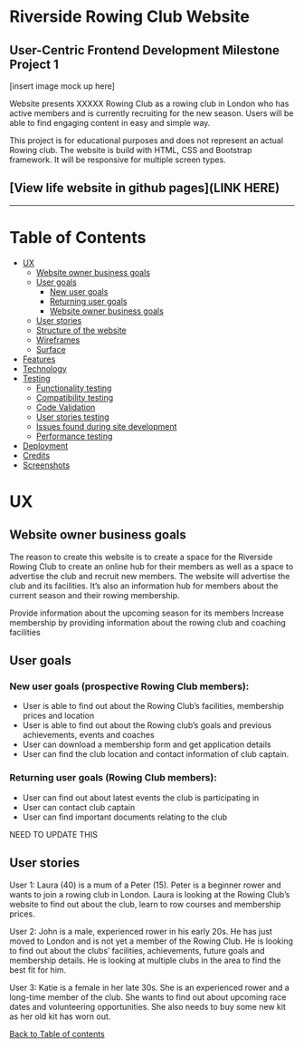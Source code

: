 # Riverside Rowing Club Website 
## User-Centric Frontend Development Milestone Project 1

[insert image mock up here]

Website presents XXXXX Rowing Club as a rowing club in London who has active members and is currently recruiting for the new season. Users will be able to find engaging content in easy and simple way.

This project is for educational purposes and does not represent an actual Rowing club. The website is build with HTML, CSS and Bootstrap framework. It will be responsive for multiple screen types.

## [View life website in github pages](LINK HERE)
---

# Table of Contents

- [UX](#ux)
    - [Website owner business goals](#website-owner-business-goals)
    - [User goals](#user-goals)
        - [New user goals](#new-user-goals)
        - [Returning user goals](#returning-user-goals)
        - [Website owner business goals](#website-owner-business-goals)
    - [User stories](#user-stories)
    - [Structure of the website](#structure-of-the-website)
    - [Wireframes](#wireframes)
    - [Surface](#surface)
- [Features](#features)
- [Technology](#technology)
- [Testing](#testing)
    - [Functionality testing](#functionality-testing)
    - [Compatibility testing](#compatibility-testing)
    - [Code Validation](#code-validation)
    - [User stories testing](#user-stories-testing)
    - [Issues found during site development](#issues-found-during-site-development)
    - [Performance testing](#performance-testing)
- [Deployment](#deployment)
- [Credits](#credits)
- [Screenshots](#screenshots)

# UX

## Website owner business goals

The reason to create this website is to create a space for the Riverside Rowing Club to create an online hub for their members as well as a space to advertise the club and recruit new members. The website will advertise the club and its facilities. It’s also an information hub for members about the current season and their rowing membership. 

Provide information about the upcoming season for its members
Increase membership by providing information about the rowing club and coaching facilities

## User goals

### New user goals (prospective Rowing Club members):

- User is able to find out about the Rowing Club’s facilities, membership prices and location
- User is able to find out about the Rowing club’s goals and previous achievements, events and coaches
- User can download a membership form and get application details
- User can find the club location and contact information of club captain.

### Returning user goals (Rowing Club members):
- User can find out about latest events the club is participating in
- User can contact club captain 
- User can find important documents relating to the club


NEED TO UPDATE THIS

## User stories

User 1:
Laura (40) is a mum of a Peter (15). Peter is a beginner rower and wants to join a rowing club in London. Laura is looking at the Rowing Club’s website to find out about the club, learn to row courses  and membership prices.

User 2:
John is a male, experienced rower in his early 20s. He has just moved to London and is not yet a member of the Rowing Club. He is looking to find out about the clubs’ facilities, achievements, future goals and membership details. He is looking at multiple clubs in the area to find the best fit for him. 

User 3:
Katie is a female in her late 30s. She is an experienced rower and a long-time member of the club. She wants to find out about upcoming race dates and volunteering opportunities. She also needs to buy some new kit as her old kit has worn out. 


[Back to Table of contents](#table-of-contents)
